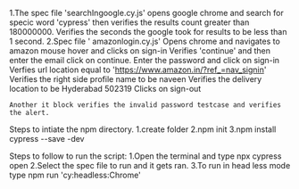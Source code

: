 1.The spec file 'searchIngoogle.cy.js' 
	opens google chrome and search for specic word 'cypress' then verifies the results count greater than 180000000.
	Verifies the seconds the google took for results to be less than 1 second.
2.Spec file ' amazonlogin.cy.js'
	Opens chrome and navigates to amazon mouse hover and clicks on sign-in 
	Verifies 'continue' and then enter the email click on continue.
	Enter the password and click on sign-in
	Verfies url location equal to 'https://www.amazon.in/?ref_=nav_signin'
	Verifies the right side profile name to be naveen 
	Verifies the delivery location to be Hyderabad 502319 
	Clicks on sign-out
	
	Another it block verifies the invalid password testcase and verifies the alert.

Steps to intiate the npm directory.
1.create folder
2.npm init
3.npm install cypress --save -dev

Steps to follow to run the script:
1.Open the terminal and type npx cypress open
2.Select the spec file to run and it gets ran.
3.To run in head less mode type npm run 'cy:headless:Chrome'	

